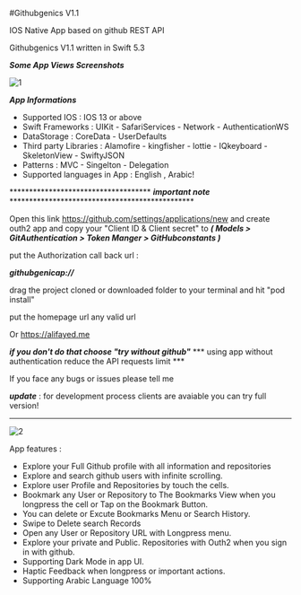 #Githubgenics V1.1

IOS Native App based on github REST API 

Githubgenics V1.1 written in Swift 5.3

 ***Some App Views Screenshots***


![1](https://user-images.githubusercontent.com/72504852/108808393-38f15a00-75af-11eb-9616-62a25379f599.png )

 ***App Informations***
 
* Supported IOS : IOS 13 or above
* Swift Frameworks : UIKit - SafariServices - Network - AuthenticationWS 
* DataStorage : CoreData - UserDefaults
* Third party Libraries : Alamofire - kingfisher - lottie - IQkeyboard - SkeletonView - SwiftyJSON
* Patterns : MVC - Singelton - Delegation
* Supported languages in App : English , Arabic!

************************************ ***important note*** ***********************************************

Open this link https://github.com/settings/applications/new  and create outh2 app and copy your "Client ID & Client secret" to
***( Models > GitAuthentication > Token Manger > GitHubconstants )***

put the Authorization call back url :

 ***githubgenicap://***

drag the project cloned or downloaded folder to your terminal and hit "pod install" 

put the homepage url any valid url

Or https://alifayed.me

***if you don't do that choose "try without github"***
*** using app without authentication reduce the API requests limit ***

If you face any bugs or issues please tell me

***update*** : for development process clients are avaiable you can try full version!
*****************************************

![2](https://user-images.githubusercontent.com/72504852/108808585-9c7b8780-75af-11eb-9a66-1fe4c77a178d.png)

App features : 

* Explore your Full Github profile with all information and repositories
* Explore and search github users with infinite scrolling.
* Explore  user Profile and Repositories by touch the cells.
* Bookmark any User or Repository  to The Bookmarks View when you longpress the cell or Tap on the Bookmark Button.
* You can delete or Excute Bookmarks Menu or Search History. 
* Swipe to Delete search Records
* Open any User or Repository URL with Longpress menu.
* Explore your private and Public. Repositories with Outh2 when you sign in with github.
* Supporting Dark Mode in app UI.
* Haptic Feedback when longpress or important actions.
* Supporting Arabic Language 100%
